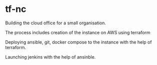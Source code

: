 # tf-nc
Building the cloud office for a small organisation.

The process includes creation of the instance on AWS using terraform

Deploying ansible, git, docker compose to the instance with the help of terraform.

Launching jenkins with the help of ansinble.
